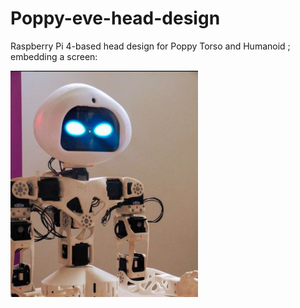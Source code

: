 # Poppy-eve-head-design

Raspberry Pi 4-based head design for Poppy Torso and Humanoid ; embedding a screen:

<img src="doc/img/eve_head.png" width="300" />
